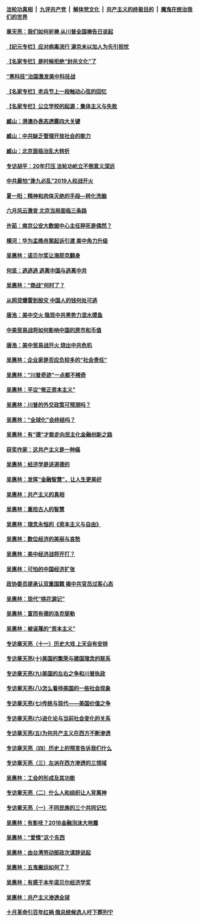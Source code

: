 

####  [法轮功真相](../../../../basic/blob/master/README.md?t=06221031) &nbsp;|&nbsp; [九评共产党](../../../../9ping.md/blob/master/README.md?t=06221031) &nbsp;|&nbsp; [解体党文化](../../../../jtdwh.md/blob/master/README.md?t=06221031)  &nbsp;|&nbsp; [共产主义的终极目的](../../../../gczydzjmd.md/blob/master/README.md?t=06221031) &nbsp;|&nbsp; [魔鬼在统治我们的世界](../../../../mgztzwmdsj.md/blob/master/README.md?t=06221031) 

#### [章天亮：我们如何祈祷 从川普全国祷告日说起](../pages/nsc423/n11944627.md?t=06221031) 

#### [【纪元专栏】应对病毒流行 渥京未以加人为先引担忧](../pages/nsc423/n11875714.md?t=06221031) 

#### [【名家专栏】是时候拒绝“封杀文化”了](../pages/nsc423/n11814093.md?t=06221031) 

#### [“黑科技”治国激发美中科技战](../pages/nsc423/n11638056.md?t=06221031) 

#### [【名家专栏】老兵节上一段触动心弦的回忆](../pages/nsc423/n11646016.md?t=06221031) 

#### [【名家专栏】公立学校的起源：集体主义与失败](../pages/nsc423/n11601833.md?t=06221031) 

#### [臧山：港澳办表态透露四大关键](../pages/nsc423/n11421628.md?t=06221031) 

#### [臧山：中共缺乏管理开放社会的能力](../pages/nsc423/n11407457.md?t=06221031) 

#### [臧山：北京面临治乱大转折](../pages/nsc423/n11406895.md?t=06221031) 

#### [专访胡平：20年打压 法轮功屹立不倒意义深远](../pages/nsc423/n11398800.md?t=06221031) 

#### [中共最怕“逢九必乱”2019人权战开火](../pages/nsc423/n11385248.md?t=06221031) 

#### [夏一阳：精神和肉体灭绝的手段—转化洗脑](../pages/nsc423/n11368250.md?t=06221031) 

#### [六月风云激变 北京当局面临三条路](../pages/nsc423/n11313668.md?t=06221031) 

#### [许茹：南京公安大数据中心主任猝死是偶然？](../pages/nsc423/n11064744.md?t=06221031) 

#### [横河：华为孟晚舟案起诉引渡 美中角力升级](../pages/nsc423/n11027230.md?t=06221031) 

#### [吴惠林：诺贝尔奖让海耶克翻身](../pages/nsc423/n10890049.md?t=06221031) 

#### [何坚：逃逃逃 逃离中国与逃离中共](../pages/nsc423/n10592891.md?t=06221031) 

#### [吴惠林：“商战”何时了？](../pages/nsc423/n10573558.md?t=06221031) 

#### [从网贷爆雷到股灾 中国人的钱何处可逃](../pages/nsc423/n10572800.md?t=06221031) 

#### [唐浩：美中交火 隐现中共黑势力混水摸鱼](../pages/nsc423/n10544040.md?t=06221031) 

#### [中美贸易战将如何影响中国的房市和币值](../pages/nsc423/n10543697.md?t=06221031) 

#### [唐浩：美中贸易战开火 烧出中共危机](../pages/nsc423/n10540126.md?t=06221031) 

#### [吴惠林：企业家是否应负较多的“社会责任”](../pages/nsc423/n10535022.md?t=06221031) 

#### [吴惠林：“川普奇迹”一点都不稀奇](../pages/nsc423/n10512808.md?t=06221031) 

#### [吴惠林：平议“修正资本主义”](../pages/nsc423/n10495724.md?t=06221031) 

#### [吴惠林：川普的外交政策可预测吗？](../pages/nsc423/n10462387.md?t=06221031) 

#### [吴惠林：“全球化”会终结吗？](../pages/nsc423/n10452838.md?t=06221031) 

#### [吴惠林：有“德”才能走向民主化金融创新之路](../pages/nsc423/n10432292.md?t=06221031) 

#### [获奖作家：这共产主义是一种癌](../pages/nsc423/n10431541.md?t=06221031) 

#### [吴惠林：经济学是讲道德的](../pages/nsc423/n10398014.md?t=06221031) 

#### [吴惠林：发挥“金融智慧”，让人生更美好](../pages/nsc423/n10375019.md?t=06221031) 

#### [吴惠林：共产主义的真相](../pages/nsc423/n10351394.md?t=06221031) 

#### [吴惠林：重拾古人的智慧](../pages/nsc423/n10337691.md?t=06221031) 

#### [吴惠林：理念永恒的《资本主义与自由》](../pages/nsc423/n10316274.md?t=06221031) 

#### [吴惠林：数位经济的美丽与哀愁](../pages/nsc423/n10292946.md?t=06221031) 

#### [吴惠林：美中经济战将开打？](../pages/nsc423/n10258825.md?t=06221031) 

#### [吴惠林：可怕的中国经济扩张](../pages/nsc423/n10219147.md?t=06221031) 

#### [政协委员提承认双重国籍 揭中共官员过客心态](../pages/nsc423/n10208809.md?t=06221031) 

#### [吴惠林：现代“桃花源记”](../pages/nsc423/n10185234.md?t=06221031) 

#### [吴惠林：富而有德的洛克斐勒](../pages/nsc423/n10142264.md?t=06221031) 

#### [吴惠林：被诬蔑的“资本主义”](../pages/nsc423/n10124816.md?t=06221031) 

#### [专访章天亮（十一）历史大戏 上天自有安排](../pages/nsc423/n10094905.md?t=06221031) 

#### [专访章天亮(十)美国的繁荣与建国理念的联系](../pages/nsc423/n10094899.md?t=06221031) 

#### [专访章天亮(九)美国的左右之争和川普执政](../pages/nsc423/n10094889.md?t=06221031) 

#### [专访章天亮(八)怎么看待美国的一些社会现象](../pages/nsc423/n10094857.md?t=06221031) 

#### [专访章天亮(七)传统与现代——美国价值之争](../pages/nsc423/n10093140.md?t=06221031) 

#### [专访章天亮(六)进化论与当前社会变化的关系](../pages/nsc423/n10092036.md?t=06221031) 

#### [专访章天亮(五)为何共产主义在西方不断渗透](../pages/nsc423/n10083620.md?t=06221031) 

#### [专访章天亮（四）历史上的预言告诉我们什么](../pages/nsc423/n10083606.md?t=06221031) 

#### [专访章天亮（三）左派在西方渗透的三领域](../pages/nsc423/n10081115.md?t=06221031) 

#### [吴惠林：工会的形成及其功能](../pages/nsc423/n10080633.md?t=06221031) 

#### [专访章天亮（二）什么人和组织让人背离神](../pages/nsc423/n10076637.md?t=06221031) 

#### [专访章天亮（一）不同民族的三个共同记忆](../pages/nsc423/n10074188.md?t=06221031) 

#### [吴惠林：有影呒？2018金融泡沫大地震](../pages/nsc423/n10040534.md?t=06221031) 

#### [吴惠林：“爱情”这个东西](../pages/nsc423/n10019423.md?t=06221031) 

#### [吴惠林：由台湾劳动部政次请辞说起](../pages/nsc423/n9979679.md?t=06221031) 

#### [吴惠林：五鬼搬运如何了？](../pages/nsc423/n9925338.md?t=06221031) 

#### [吴惠林：有感于本年诺贝尔经济学奖](../pages/nsc423/n9871883.md?t=06221031) 

#### [吴惠林：共产主义渗透全球](../pages/nsc423/n9812748.md?t=06221031) 

#### [十月革命引百年红祸 俄总统候选人吁下葬列宁](../pages/nsc423/n9810182.md?t=06221031) 

